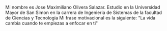 Mi nombre es Jose Maximiliano Olivera Salazar.
Estudio en la Universidad Mayor de San Simon en la carrera de Ingenieria de Sistemas de la facultad de Ciencias y Tecnologia
Mi frase motivacional es la siguiente: "La vida cambia cuando te empiezas a enfocar en ti"
